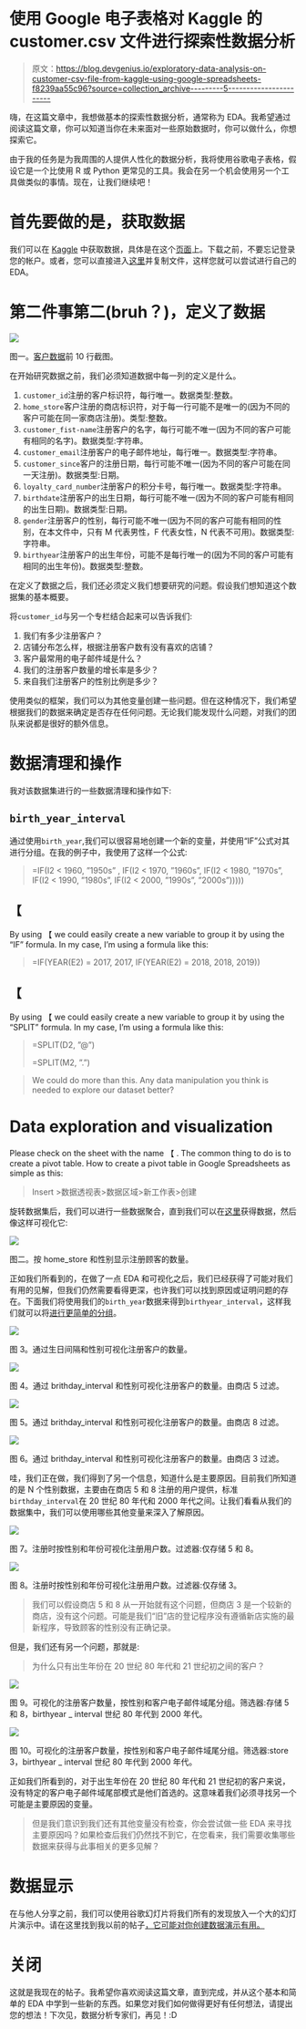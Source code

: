 # 使用 Google 电子表格对 Kaggle 的 customer.csv 文件进行探索性数据分析

> 原文：<https://blog.devgenius.io/exploratory-data-analysis-on-customer-csv-file-from-kaggle-using-google-spreadsheets-f8239aa55c96?source=collection_archive---------5----------------------->

嗨，在这篇文章中，我想做基本的探索性数据分析，通常称为 EDA。我希望通过阅读这篇文章，你可以知道当你在未来面对一些原始数据时，你可以做什么，你想探索它。

由于我的任务是为我周围的人提供人性化的数据分析，我将使用谷歌电子表格，假设它是一个比使用 R 或 Python 更常见的工具。我会在另一个机会使用另一个工具做类似的事情。现在，让我们继续吧！

# 首先要做的是，获取数据

我们可以在 [Kaggle](https://www.kaggle.com/) 中获取数据，具体是在这个[页面](https://www.kaggle.com/datasets/ylchang/coffee-shop-sample-data-1113)上。下载之前，不要忘记登录您的帐户。或者，您可以直接进入[这里](https://docs.google.com/spreadsheets/d/10j7K6T_bpE3ZOrdxO99XpFXKx_kIwORex2GhegiG4ec/edit?usp=sharing)并复制文件，这样您就可以尝试进行自己的 EDA。

# 第二件事第二(bruh？)，定义了数据

![](img/9a664a730f6dad36e342390d39d27345.png)

图一。[客户数据](https://docs.google.com/spreadsheets/d/10j7K6T_bpE3ZOrdxO99XpFXKx_kIwORex2GhegiG4ec/edit?usp=sharing)前 10 行截图。

在开始研究数据之前，我们必须知道数据中每一列的定义是什么。

1.  `customer_id`注册的客户标识符，每行唯一。数据类型:整数。
2.  `home_store`客户注册的商店标识符，对于每一行可能不是唯一的(因为不同的客户可能在同一家商店注册)。类型:整数。
3.  `customer_fist-name`注册客户的名字，每行可能不唯一(因为不同的客户可能有相同的名字)。数据类型:字符串。
4.  `customer_email`注册客户的电子邮件地址，每行唯一。数据类型:字符串。
5.  `customer_since`客户的注册日期，每行可能不唯一(因为不同的客户可能在同一天注册)。数据类型:日期。
6.  `loyalty_card_number`注册客户的积分卡号，每行唯一。数据类型:字符串。
7.  `birthdate`注册客户的出生日期，每行可能不唯一(因为不同的客户可能有相同的出生日期)。数据类型:日期。
8.  `gender`注册客户的性别，每行可能不唯一(因为不同的客户可能有相同的性别，在本文件中，只有 M 代表男性，F 代表女性，N 代表不可用)。数据类型:字符串。
9.  `birthyear`注册客户的出生年份，可能不是每行唯一的(因为不同的客户可能有相同的出生年份)。数据类型:整数。

在定义了数据之后，我们还必须定义我们想要研究的问题。假设我们想知道这个数据集的基本概要。

将`customer_id`与另一个专栏结合起来可以告诉我们:

1.  我们有多少注册客户？
2.  店铺分布怎么样，根据注册客户数有没有喜欢的店铺？
3.  客户最常用的电子邮件域是什么？
4.  我们的注册客户数量的增长率是多少？
5.  来自我们注册客户的性别比例是多少？

使用类似的框架，我们可以为其他变量创建一些问题。但在这种情况下，我们希望根据我们的数据来确定是否存在任何问题。无论我们能发现什么问题，对我们的团队来说都是很好的额外信息。

# 数据清理和操作

我对该数据集进行的一些数据清理和操作如下:

## `birth_year_interval`

通过使用`birth_year`,我们可以很容易地创建一个新的变量，并使用“IF”公式对其进行分组。在我的例子中，我使用了这样一个公式:

> =IF(I2 < 1960, ”1950s” , IF(I2 < 1970, ”1960s”, IF(I2 < 1980, ”1970s”, IF(I2 < 1990, ”1980s”, IF(I2 < 2000, ”1990s”, ”2000s”)))))

## 【

By using 【 we could easily create a new variable to group it by using the “IF” formula. In my case, I’m using a formula like this:

> =IF(YEAR(E2) = 2017, 2017, IF(YEAR(E2) = 2018, 2018, 2019))

## 【

By using 【 we could easily create a new variable to group it by using the “SPLIT” formula. In my case, I’m using a formula like this:

> =SPLIT(D2, ”@”)
> 
> =SPLIT(M2, ”.”)

> We could do more than this. Any data manipulation you think is needed to explore our dataset better?

# Data exploration and visualization

Please check on the sheet with the name 【 . The common thing to do is to create a pivot table. How to create a pivot table in Google Spreadsheets as simple as this:

> Insert >数据透视表>数据区域>新工作表>创建

旋转数据集后，我们可以进行一些数据聚合，直到我们可以在[这里](https://docs.google.com/spreadsheets/d/10j7K6T_bpE3ZOrdxO99XpFXKx_kIwORex2GhegiG4ec/edit#gid=30196051&range=A1:E6)获得数据，然后像这样可视化它:

![](img/16d437935687333bf24f5a368ba22fb3.png)

图二。按 home_store 和性别显示注册顾客的数量。

正如我们所看到的，在做了一点 EDA 和可视化之后，我们已经获得了可能对我们有用的见解，但我们仍然需要看得更深，也许我们可以找到原因或证明问题的存在。下面我们将使用我们的`birth_year`数据来得到`birthyear_interval`，这样我们就可以将[进行更简单的分组](https://docs.google.com/spreadsheets/d/10j7K6T_bpE3ZOrdxO99XpFXKx_kIwORex2GhegiG4ec/edit#gid=30196051&range=A20:E28)。

![](img/39865948476a050bbf6a32a77b53cf3f.png)

图 3。通过生日间隔和性别可视化注册客户的数量。

![](img/f0238c6387868d1f0518ca7ab9bb0b91.png)

图 4。通过 brithday_interval 和性别可视化注册客户的数量。由商店 5 过滤。

![](img/71e1e1dd97ab5aac3825ba2f59bec8a6.png)

图 5。通过 brithday_interval 和性别可视化注册客户的数量。由商店 8 过滤。

![](img/7e718bc5660f77831052d68f31f5ec9b.png)

图 6。通过 brithday_interval 和性别可视化注册客户的数量。由商店 3 过滤。

哇，我们正在做，我们得到了另一个信息，知道什么是主要原因。目前我们所知道的是 N 个性别数据，主要由在商店 5 和 8 注册的用户提供，标准`birthday_interval`在 20 世纪 80 年代和 2000 年代之间。让我们看看从我们的数据集中，我们可以使用哪些其他变量来深入了解原因。

![](img/df48b51e6570fcd0dfcc35402535f97a.png)

图 7。注册时按性别和年份可视化注册用户数。过滤器:仅存储 5 和 8。

![](img/2649313b41331899ad941a0d3cd20d87.png)

图 8。注册时按性别和年份可视化注册用户数。过滤器:仅存储 3。

> 我们可以假设商店 5 和 8 从一开始就有这个问题，但商店 3 是一个较新的商店，没有这个问题。可能是我们“旧”店的登记程序没有遵循新店实施的最新程序，导致顾客的性别没有正确记录。

但是，我们还有另一个问题，那就是:

> 为什么只有出生年份在 20 世纪 80 年代和 21 世纪初之间的客户？

![](img/f21bd2520c0bb0a97b67df66206c0b2f.png)

图 9。可视化的注册客户数量，按性别和客户电子邮件域尾分组。筛选器:存储 5 和 8，birthyear _ interval 世纪 80 年代到 2000 年代。

![](img/44cdc9036800b7dd6b0dbb5f31fd01ed.png)

图 10。可视化的注册客户数量，按性别和客户电子邮件域尾分组。筛选器:store 3，birthyear _ interval 世纪 80 年代到 2000 年代。

正如我们所看到的，对于出生年份在 20 世纪 80 年代和 21 世纪初的客户来说，没有特定的客户电子邮件域尾部模式是他们首选的。这意味着我们必须寻找另一个可能是主要原因的变量。

> 但是我们意识到我们还有其他变量没有检查，你会尝试做一些 EDA 来寻找主要原因吗？如果检查后我们仍然找不到它，在您看来，我们需要收集哪些数据来获得与此事相关的更多见解？

# 数据显示

在与他人分享之前，我们可以使用谷歌幻灯片将我们所有的发现放入一个大的幻灯片演示中。请在这里找到我以前的帖子[，它可能对你创建数据演示有用。](https://ichkautzar.medium.com/basic-data-analysis-knowledge-you-have-to-understand-measures-of-central-tendencies-mct-4d4195a6859)

# 关闭

这就是我现在的帖子。我希望你喜欢阅读这篇文章，直到完成，并从这个基本和简单的 EDA 中学到一些新的东西。如果您对我们如何做得更好有任何想法，请提出您的想法！下次见，数据分析专家们，再见！:D